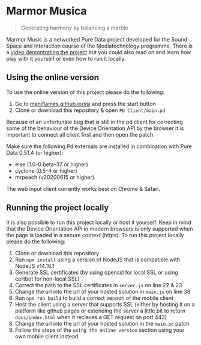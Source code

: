 # Marmor Musica
> Generating harmony by balancing a marble  

Marmor Music is a networked Pure Data project developed for the Sound Space and Interaction course of the Mediatechnology programme. There is a [video demontrating the project](https://youtu.be/s7Vonrr7p88) but you could also read on and learn how play with it yourself or even how to run it locally. 

## Using the online version
To use the online version of this project please do the following: 

1. Go to [maniflames.github.io/ssi](https://maniflames.github.io/ssi) and press the start button
2. Clone or download this repository & open `PD Client/main.pd`

Because of an unfortunate bug that is still in the pd client for correcting some of the behaviour of the Device Orientation API by the browser it is important to connect all client first and then open the patch.

Make sure the following Pd externals are installed in combination with Pure Data 0.51.4 (or higher): 
- else (1.0-0 beta-37 or higher)
- cyclone (0.5-4 or higher)
- mrpeach (v20200615 or higher)

The web input client currently works best on Chrome & Safari.

## Running the project locally 
It is also possible to run this project locally or host it yourself. Keep in mind that the Device Orientation API in modern browsers is only supported when the page is loaded in a secure context (https). To run this project locally please do the following:

1. Clone or download this repository 
2. Run `npm install` using a version of NodeJS that is compatible with NodeJS v14.16.1 
3. Generate SSL certificates (by using openssl for local SSL or using certbot for non-local SSL)
4. Correct the path to the SSL certificates in `server.js` on line 22 & 23
5. Change the url into the url of your hosted solution in `main.js` on line 38 
6. Run `npm run build` to build a correct version of the mobile client
7. Host the client using a server that supports SSL (either by hosting it on a platform like github pages or extending the server a little bit to return `docs/index.html` when it recieves a GET request on port 443)
8. Change the url into the url of your hosted solution in the `main.pd` patch
9. Follow the steps of the `using the online version` section using your own mobile client instead